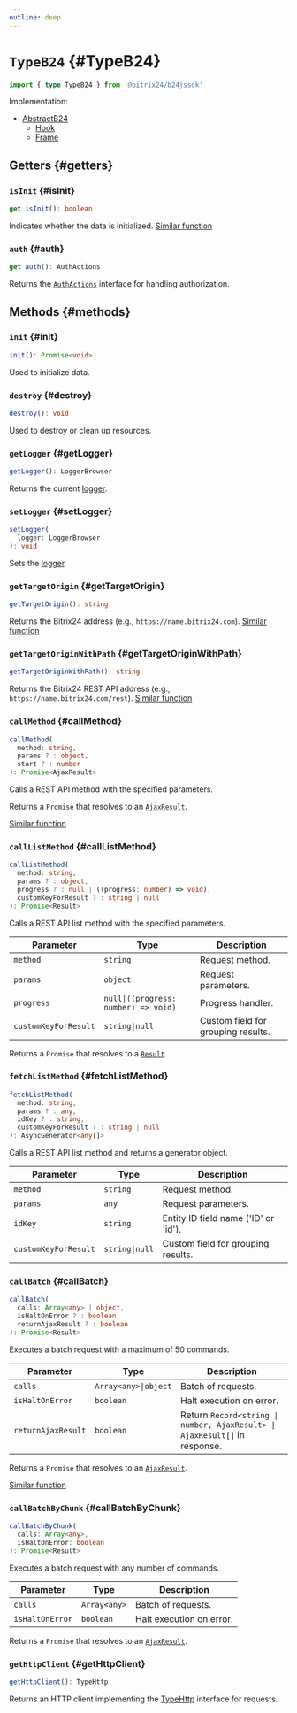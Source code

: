 ```yaml
---
outline: deep
---
```


# `TypeB24` {#TypeB24}

```ts
import { type TypeB24 } from '@bitrix24/b24jssdk'
```

Implementation:

- [AbstractB24](core-abstract-b24)
  - [Hook](hook-index)
  - [Frame](frame-index)

## Getters {#getters}

### `isInit` {#isInit}

```ts
get isInit(): boolean
```

Indicates whether the data is
initialized. [Similar function](https://apidocs.bitrix24.com/api-reference/bx24-js-sdk/system-functions/bx24-init.html)

### `auth` {#auth}

```ts
get auth(): AuthActions
```

Returns the [`AuthActions`](https://github.com/bitrix24/b24jssdk/blob/main/packages/jssdk/src/types/auth.ts) interface
for handling authorization.

## Methods {#methods}

### `init` {#init}

```ts
init(): Promise<void>
```

Used to initialize data.

### `destroy` {#destroy}

```ts
destroy(): void
```

Used to destroy or clean up resources.

### `getLogger` {#getLogger}

```ts
getLogger(): LoggerBrowser
```

Returns the current [logger](core-logger-browser).

### `setLogger` {#setLogger}

```ts
setLogger(
  logger: LoggerBrowser
): void
```

Sets the [logger](core-logger-browser).

### `getTargetOrigin` {#getTargetOrigin}

```ts
getTargetOrigin(): string
```

Returns the Bitrix24 address (e.g.,
`https://name.bitrix24.com`). [Similar function](https://apidocs.bitrix24.com/api-reference/bx24-js-sdk/additional-functions/bx24-get-domain.html)

### `getTargetOriginWithPath` {#getTargetOriginWithPath}

```ts
getTargetOriginWithPath(): string
```

Returns the Bitrix24 REST API address (e.g.,
`https://name.bitrix24.com/rest`). [Similar function](https://apidocs.bitrix24.com/api-reference/bx24-js-sdk/additional-functions/bx24-get-domain.html)

### `callMethod` {#callMethod}

```ts
callMethod(
  method: string,
  params ? : object,
  start ? : number
): Promise<AjaxResult>
```

Calls a REST API method with the specified parameters.

Returns a `Promise` that resolves to an [`AjaxResult`](core-ajax-result).

[Similar function](https://apidocs.bitrix24.com/api-reference/bx24-js-sdk/how-to-call-rest-methods/bx24-call-method.html)

### `callListMethod` {#callListMethod}

```ts
callListMethod(
  method: string,
  params ? : object,
  progress ? : null | ((progress: number) => void),
  customKeyForResult ? : string | null
): Promise<Result>
```

Calls a REST API list method with the specified parameters.

| Parameter            | Type                                 | Description                        |
|----------------------|--------------------------------------|------------------------------------|
| `method`             | `string`                             | Request method.                    |
| `params`             | `object`                             | Request parameters.                |
| `progress`           | `null\|((progress: number) => void)` | Progress handler.                  |
| `customKeyForResult` | `string\|null`                       | Custom field for grouping results. |

Returns a `Promise` that resolves to a [`Result`](core-result).

### `fetchListMethod` {#fetchListMethod}

```ts
fetchListMethod(
  method: string,
  params ? : any,
  idKey ? : string,
  customKeyForResult ? : string | null
): AsyncGenerator<any[]>
```

Calls a REST API list method and returns a generator object.

| Parameter            | Type           | Description                          |
|----------------------|----------------|--------------------------------------|
| `method`             | `string`       | Request method.                      |
| `params`             | `any`          | Request parameters.                  |
| `idKey`              | `string`       | Entity ID field name ('ID' or 'id'). |
| `customKeyForResult` | `string\|null` | Custom field for grouping results.   |

### `callBatch` {#callBatch}

```ts
callBatch(
  calls: Array<any> | object,
  isHaltOnError ? : boolean,
  returnAjaxResult ? : boolean
): Promise<Result>
```

Executes a batch request with a maximum of 50 commands.

| Parameter          | Type                 | Description                                                                |
|--------------------|----------------------|----------------------------------------------------------------------------|
| `calls`            | `Array<any>\|object` | Batch of requests.                                                         |
| `isHaltOnError`    | `boolean`            | Halt execution on error.                                                   |
| `returnAjaxResult` | `boolean`            | Return `Record<string \| number, AjaxResult> \| AjaxResult[]` in response. |

Returns a `Promise` that resolves to an [`AjaxResult`](core-ajax-result).

[Similar function](https://apidocs.bitrix24.com/api-reference/bx24-js-sdk/how-to-call-rest-methods/bx24-call-batch.html)

### `callBatchByChunk` {#callBatchByChunk}

```ts
callBatchByChunk(
  calls: Array<any>,
  isHaltOnError: boolean
): Promise<Result>
```

Executes a batch request with any number of commands.

| Parameter       | Type         | Description              |
|-----------------|--------------|--------------------------|
| `calls`         | `Array<any>` | Batch of requests.       |
| `isHaltOnError` | `boolean`    | Halt execution on error. |

Returns a `Promise` that resolves to an [`AjaxResult`](core-ajax-result).

### `getHttpClient` {#getHttpClient}

```ts
getHttpClient(): TypeHttp
```

Returns an HTTP client implementing the [TypeHttp](types-type-http) interface for requests.
